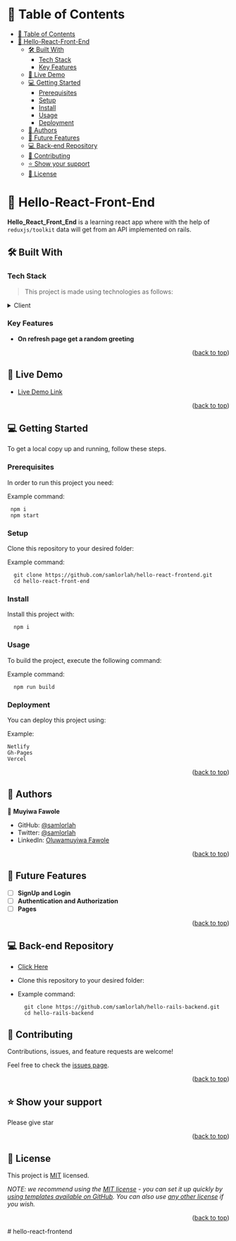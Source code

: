 <a name="readme-top"></a>

<!-- TABLE OF CONTENTS -->

# 📗 Table of Contents

- [📗 Table of Contents](#-table-of-contents)
- [📖 Hello-React-Front-End ](#-hello-react-front-end-)
  - [🛠 Built With ](#-built-with-)
    - [Tech Stack ](#tech-stack-)
    - [Key Features ](#key-features-)
  - [🚀 Live Demo ](#-live-demo-)
  - [💻 Getting Started ](#-getting-started-)
    - [Prerequisites](#prerequisites)
    - [Setup](#setup)
    - [Install](#install)
    - [Usage](#usage)
    - [Deployment](#deployment)
  - [👥 Authors ](#-authors-)
  - [🔭 Future Features ](#-future-features-)
  - [💻 Back-end Repository ](#-back-end-repository-)
  - [🤝 Contributing ](#-contributing-)
  - [⭐️ Show your support ](#️-show-your-support-)
  - [📝 License ](#-license-)

<!-- PROJECT DESCRIPTION -->

# 📖 Hello-React-Front-End <a name="about-project"></a>

**Hello_React_Front_End** is a learning react app where with the help of `reduxjs/toolkit` data will get from an API implemented on rails.


## 🛠 Built With <a name="built-with"></a>

### Tech Stack <a name="tech-stack"></a>

> This project is made using technologies as follows:

<details>
  <summary>Client</summary>
  <ul>
    <li><a href="https://reactjs.org/">React.js</a></li>
  </ul>
</details>

<!-- Features -->

### Key Features <a name="key-features"></a>

- **On refresh page get a random greeting**

<p align="right">(<a href="#readme-top">back to top</a>)</p>

## 🚀 Live Demo <a name="live-demo"></a>

- [Live Demo Link]()

<p align="right">(<a href="#readme-top">back to top</a>)</p>

<!-- GETTING STARTED -->

## 💻 Getting Started <a name="getting-started"></a>

To get a local copy up and running, follow these steps.

### Prerequisites

In order to run this project you need:


Example command:

```
 npm i
 npm start
```


### Setup

Clone this repository to your desired folder:

Example command:

```
  git clone https://github.com/samlorlah/hello-react-frontend.git
  cd hello-react-front-end
```

### Install

Install this project with:

```
  npm i
```

### Usage

To build the project, execute the following command:


Example command:

```
  npm run build
```

### Deployment

You can deploy this project using:


Example:

```
Netlify
Gh-Pages
Vercel

```


<p align="right">(<a href="#readme-top">back to top</a>)</p>

<!-- AUTHORS -->

## 👥 Authors <a name="authors"></a>

👤 **Muyiwa Fawole**

- GitHub: [@samlorlah](https://github.com/samlorlah)
- Twitter: [@samlorlah](https://twitter.com/samlorlah)
- LinkedIn: [Oluwamuyiwa Fawole](https://linkedin.com/in/muyiwa-fawole)

<p align="right">(<a href="#readme-top">back to top</a>)</p>

<!-- FUTURE FEATURES -->

## 🔭 Future Features <a name="future-features"></a>

- [ ] **SignUp and Login**
- [ ] **Authentication and Authorization**
- [ ] **Pages**

<p align="right">(<a href="#readme-top">back to top</a>)</p>

<!-- BACK-END REPOSITORY -->
## 💻 Back-end Repository <a name="backend-repo"></a>

- [Click Here](https://github.com/samlorlah/hello-rails-backend)

- Clone this repository to your desired folder:

- Example command:

  ```
    git clone https://github.com/samlorlah/hello-rails-backend.git
    cd hello-rails-backend
  ```

<!-- CONTRIBUTING -->

## 🤝 Contributing <a name="contributing"></a>

Contributions, issues, and feature requests are welcome!

Feel free to check the [issues page](../../issues/).

<p align="right">(<a href="#readme-top">back to top</a>)</p>

<!-- SUPPORT -->

## ⭐️ Show your support <a name="support"></a>

Please give star

<p align="right">(<a href="#readme-top">back to top</a>)</p>

## 📝 License <a name="license"></a>

This project is [MIT](./MIT.md) licensed.

_NOTE: we recommend using the [MIT license](https://choosealicense.com/licenses/mit/) - you can set it up quickly by [using templates available on GitHub](https://docs.github.com/en/communities/setting-up-your-project-for-healthy-contributions/adding-a-license-to-a-repository). You can also use [any other license](https://choosealicense.com/licenses/) if you wish._

<p align="right">(<a href="#readme-top">back to top</a>)</p># hello-react-frontend
